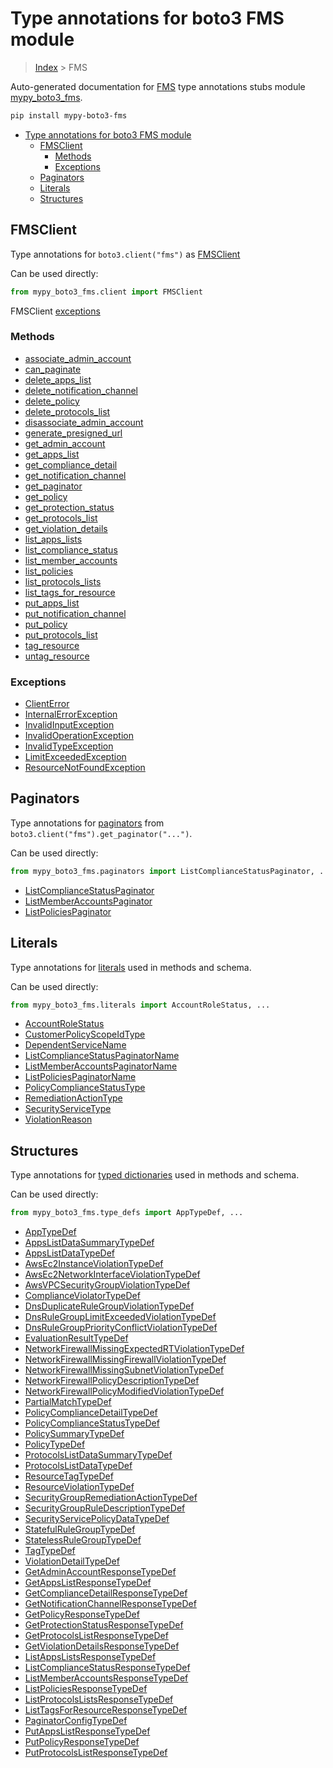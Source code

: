 # Type annotations for boto3 FMS module

> [Index](../index.md) > FMS

Auto-generated documentation for [FMS](https://boto3.amazonaws.com/v1/documentation/api/latest/reference/services/fms.html#FMS)
type annotations stubs module [mypy_boto3_fms](https://pypi.org/project/mypy-boto3-fms/).

```bash
pip install mypy-boto3-fms
```

- [Type annotations for boto3 FMS module](#type-annotations-for-boto3-fms-module)
  - [FMSClient](#fmsclient)
    - [Methods](#methods)
    - [Exceptions](#exceptions)
  - [Paginators](#paginators)
  - [Literals](#literals)
  - [Structures](#structures)

## FMSClient

Type annotations for  `boto3.client("fms")` as [FMSClient](./client.md)

Can be used directly:

```python
from mypy_boto3_fms.client import FMSClient
```


FMSClient [exceptions](./client.md#exceptions)



### Methods
- [associate_admin_account](./client.md#associate-admin-account)
- [can_paginate](./client.md#can-paginate)
- [delete_apps_list](./client.md#delete-apps-list)
- [delete_notification_channel](./client.md#delete-notification-channel)
- [delete_policy](./client.md#delete-policy)
- [delete_protocols_list](./client.md#delete-protocols-list)
- [disassociate_admin_account](./client.md#disassociate-admin-account)
- [generate_presigned_url](./client.md#generate-presigned-url)
- [get_admin_account](./client.md#get-admin-account)
- [get_apps_list](./client.md#get-apps-list)
- [get_compliance_detail](./client.md#get-compliance-detail)
- [get_notification_channel](./client.md#get-notification-channel)
- [get_paginator](./client.md#get-paginator)
- [get_policy](./client.md#get-policy)
- [get_protection_status](./client.md#get-protection-status)
- [get_protocols_list](./client.md#get-protocols-list)
- [get_violation_details](./client.md#get-violation-details)
- [list_apps_lists](./client.md#list-apps-lists)
- [list_compliance_status](./client.md#list-compliance-status)
- [list_member_accounts](./client.md#list-member-accounts)
- [list_policies](./client.md#list-policies)
- [list_protocols_lists](./client.md#list-protocols-lists)
- [list_tags_for_resource](./client.md#list-tags-for-resource)
- [put_apps_list](./client.md#put-apps-list)
- [put_notification_channel](./client.md#put-notification-channel)
- [put_policy](./client.md#put-policy)
- [put_protocols_list](./client.md#put-protocols-list)
- [tag_resource](./client.md#tag-resource)
- [untag_resource](./client.md#untag-resource)




### Exceptions
- [ClientError](./client.md#clienterror)
- [InternalErrorException](./client.md#internalerrorexception)
- [InvalidInputException](./client.md#invalidinputexception)
- [InvalidOperationException](./client.md#invalidoperationexception)
- [InvalidTypeException](./client.md#invalidtypeexception)
- [LimitExceededException](./client.md#limitexceededexception)
- [ResourceNotFoundException](./client.md#resourcenotfoundexception)






## Paginators

Type annotations for [paginators](./paginators.md) from `boto3.client("fms").get_paginator("...")`.

Can be used directly:

```python
from mypy_boto3_fms.paginators import ListComplianceStatusPaginator, ...
```

- [ListComplianceStatusPaginator](./paginators.md#listcompliancestatuspaginator)
- [ListMemberAccountsPaginator](./paginators.md#listmemberaccountspaginator)
- [ListPoliciesPaginator](./paginators.md#listpoliciespaginator)






## Literals

Type annotations for [literals](./literals.md) used in methods and schema.

Can be used directly:

```python
from mypy_boto3_fms.literals import AccountRoleStatus, ...
```

- [AccountRoleStatus](./literals.md#accountrolestatus)
- [CustomerPolicyScopeIdType](./literals.md#customerpolicyscopeidtype)
- [DependentServiceName](./literals.md#dependentservicename)
- [ListComplianceStatusPaginatorName](./literals.md#listcompliancestatuspaginatorname)
- [ListMemberAccountsPaginatorName](./literals.md#listmemberaccountspaginatorname)
- [ListPoliciesPaginatorName](./literals.md#listpoliciespaginatorname)
- [PolicyComplianceStatusType](./literals.md#policycompliancestatustype)
- [RemediationActionType](./literals.md#remediationactiontype)
- [SecurityServiceType](./literals.md#securityservicetype)
- [ViolationReason](./literals.md#violationreason)




## Structures


Type annotations for [typed dictionaries](./type_defs.md) used in methods and schema.

Can be used directly:

```python
from mypy_boto3_fms.type_defs import AppTypeDef, ...
```

- [AppTypeDef](./type_defs.md#apptypedef)
- [AppsListDataSummaryTypeDef](./type_defs.md#appslistdatasummarytypedef)
- [AppsListDataTypeDef](./type_defs.md#appslistdatatypedef)
- [AwsEc2InstanceViolationTypeDef](./type_defs.md#awsec2instanceviolationtypedef)
- [AwsEc2NetworkInterfaceViolationTypeDef](./type_defs.md#awsec2networkinterfaceviolationtypedef)
- [AwsVPCSecurityGroupViolationTypeDef](./type_defs.md#awsvpcsecuritygroupviolationtypedef)
- [ComplianceViolatorTypeDef](./type_defs.md#complianceviolatortypedef)
- [DnsDuplicateRuleGroupViolationTypeDef](./type_defs.md#dnsduplicaterulegroupviolationtypedef)
- [DnsRuleGroupLimitExceededViolationTypeDef](./type_defs.md#dnsrulegrouplimitexceededviolationtypedef)
- [DnsRuleGroupPriorityConflictViolationTypeDef](./type_defs.md#dnsrulegrouppriorityconflictviolationtypedef)
- [EvaluationResultTypeDef](./type_defs.md#evaluationresulttypedef)
- [NetworkFirewallMissingExpectedRTViolationTypeDef](./type_defs.md#networkfirewallmissingexpectedrtviolationtypedef)
- [NetworkFirewallMissingFirewallViolationTypeDef](./type_defs.md#networkfirewallmissingfirewallviolationtypedef)
- [NetworkFirewallMissingSubnetViolationTypeDef](./type_defs.md#networkfirewallmissingsubnetviolationtypedef)
- [NetworkFirewallPolicyDescriptionTypeDef](./type_defs.md#networkfirewallpolicydescriptiontypedef)
- [NetworkFirewallPolicyModifiedViolationTypeDef](./type_defs.md#networkfirewallpolicymodifiedviolationtypedef)
- [PartialMatchTypeDef](./type_defs.md#partialmatchtypedef)
- [PolicyComplianceDetailTypeDef](./type_defs.md#policycompliancedetailtypedef)
- [PolicyComplianceStatusTypeDef](./type_defs.md#policycompliancestatustypedef)
- [PolicySummaryTypeDef](./type_defs.md#policysummarytypedef)
- [PolicyTypeDef](./type_defs.md#policytypedef)
- [ProtocolsListDataSummaryTypeDef](./type_defs.md#protocolslistdatasummarytypedef)
- [ProtocolsListDataTypeDef](./type_defs.md#protocolslistdatatypedef)
- [ResourceTagTypeDef](./type_defs.md#resourcetagtypedef)
- [ResourceViolationTypeDef](./type_defs.md#resourceviolationtypedef)
- [SecurityGroupRemediationActionTypeDef](./type_defs.md#securitygroupremediationactiontypedef)
- [SecurityGroupRuleDescriptionTypeDef](./type_defs.md#securitygroupruledescriptiontypedef)
- [SecurityServicePolicyDataTypeDef](./type_defs.md#securityservicepolicydatatypedef)
- [StatefulRuleGroupTypeDef](./type_defs.md#statefulrulegrouptypedef)
- [StatelessRuleGroupTypeDef](./type_defs.md#statelessrulegrouptypedef)
- [TagTypeDef](./type_defs.md#tagtypedef)
- [ViolationDetailTypeDef](./type_defs.md#violationdetailtypedef)
- [GetAdminAccountResponseTypeDef](./type_defs.md#getadminaccountresponsetypedef)
- [GetAppsListResponseTypeDef](./type_defs.md#getappslistresponsetypedef)
- [GetComplianceDetailResponseTypeDef](./type_defs.md#getcompliancedetailresponsetypedef)
- [GetNotificationChannelResponseTypeDef](./type_defs.md#getnotificationchannelresponsetypedef)
- [GetPolicyResponseTypeDef](./type_defs.md#getpolicyresponsetypedef)
- [GetProtectionStatusResponseTypeDef](./type_defs.md#getprotectionstatusresponsetypedef)
- [GetProtocolsListResponseTypeDef](./type_defs.md#getprotocolslistresponsetypedef)
- [GetViolationDetailsResponseTypeDef](./type_defs.md#getviolationdetailsresponsetypedef)
- [ListAppsListsResponseTypeDef](./type_defs.md#listappslistsresponsetypedef)
- [ListComplianceStatusResponseTypeDef](./type_defs.md#listcompliancestatusresponsetypedef)
- [ListMemberAccountsResponseTypeDef](./type_defs.md#listmemberaccountsresponsetypedef)
- [ListPoliciesResponseTypeDef](./type_defs.md#listpoliciesresponsetypedef)
- [ListProtocolsListsResponseTypeDef](./type_defs.md#listprotocolslistsresponsetypedef)
- [ListTagsForResourceResponseTypeDef](./type_defs.md#listtagsforresourceresponsetypedef)
- [PaginatorConfigTypeDef](./type_defs.md#paginatorconfigtypedef)
- [PutAppsListResponseTypeDef](./type_defs.md#putappslistresponsetypedef)
- [PutPolicyResponseTypeDef](./type_defs.md#putpolicyresponsetypedef)
- [PutProtocolsListResponseTypeDef](./type_defs.md#putprotocolslistresponsetypedef)
